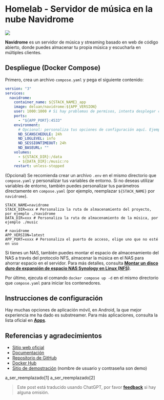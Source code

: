 # Homelab - Servidor de música en la nube Navidrome

![](https://img.wiki-power.com/d/wiki-media/img/20230531212854.png)

**Navidrome** es un servidor de música y streaming basado en web de código abierto, donde puedes almacenar tu propia música y escucharla en múltiples clientes.

## Despliegue (Docker Compose)

Primero, crea un archivo `compose.yaml` y pega el siguiente contenido:

```yaml title="compose.yaml"
version: "3"
services:
  navidrome:
    container_name: ${STACK_NAME}_app
    image: deluan/navidrome:${APP_VERSION}
    user: 1000:1000 # Si hay problemas de permisos, intenta desplegar como root (0:0)
    ports:
      - "${APP_PORT}:4533"
    environment:
      # Opcional: personaliza tus opciones de configuración aquí. Ejemplos:
      ND_SCANSCHEDULE: 24h
      ND_LOGLEVEL: info
      ND_SESSIONTIMEOUT: 24h
      ND_BASEURL: ""
    volumes:
      - ${STACK_DIR}:/data
      - ${DATA_DIR}:/music:ro
    restart: unless-stopped
```

(Opcional) Se recomienda crear un archivo `.env` en el mismo directorio que `compose.yaml` y personalizar tus variables de entorno. Si no deseas utilizar variables de entorno, también puedes personalizar tus parámetros directamente en `compose.yaml` (por ejemplo, reemplazar `${STACK_NAME}` por `navidrome`).

```dotenv title=".env"
STACK_NAME=navidrome
STACK_DIR=xxx # Personaliza la ruta de almacenamiento del proyecto, por ejemplo ./navidrome
DATA_DIR=xxx # Personaliza la ruta de almacenamiento de la música, por ejemplo ./music

# navidrome
APP_VERSION=latest
APP_PORT=xxxx # Personaliza el puerto de acceso, elige uno que no esté en uso
```

Si tienes un NAS, también puedes montar el espacio de almacenamiento del NAS a través del protocolo NFS, almacenar la música en el NAS para ahorrar espacio en el servidor. Para más detalles, consulta [**Montar un disco duro de expansión de espacio NAS Synology en Linux (NFS)**](https://wiki-power.com/es/Linux%E4%B8%8B%E6%8C%82%E8%BD%BD%E7%BE%A4%E6%99%96NAS%E7%A1%AC%E7%9B%98%E6%8B%93%E5%B1%95%E7%A9%BA%E9%97%B4%EF%BC%88NFS%EF%BC%89/).

Por último, ejecuta el comando `docker compose up -d` en el mismo directorio que `compose.yaml` para iniciar los contenedores.

## Instrucciones de configuración

Hay muchas opciones de aplicación móvil, en Android, la que mejor experiencia me ha dado es substreamer. Para más aplicaciones, consulta la lista oficial en [**Apps**](https://www.navidrome.org/docs/overview/#apps).

## Referencias y agradecimientos

- [Sitio web oficial](https://www.navidrome.org/)
- [Documentación](https://www.navidrome.org/docs/installation/docker/)
- [Repositorio de GitHub](https://github.com/navidrome/navidrome/)
- [Docker Hub](https://hub.docker.com/r/deluan/navidrome)
- [Sitio de demostración](https://demo.navidrome.org/app/) (nombre de usuario y contraseña son demo)

a_ser_reemplazado[1]
a_ser_reemplazado[2]

> Este post está traducido usando ChatGPT, por favor [**feedback**](https://github.com/linyuxuanlin/Wiki_MkDocs/issues/new) si hay alguna omisión.
